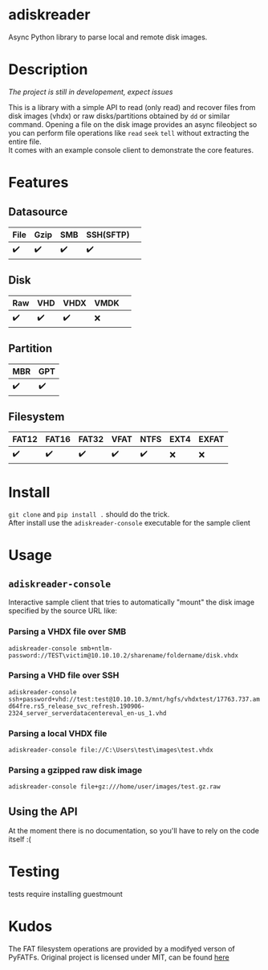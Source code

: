 # adiskreader
Async Python library to parse local and remote disk images.

# Description
*The project is still in developement, expect issues*

This is a library with a simple API to read (only read) and recover files from disk images (vhdx) or raw disks/partitions obtained by `dd` or similar command. Opening a file on the disk image provides an async fileobject so you can perform file operations like `read` `seek` `tell` without extracting the entire file.  
It comes with an example console client to demonstrate the core features.

# Features

## Datasource

| File | Gzip | SMB | SSH(SFTP) |   |
|------|------|-----|-----------|---|
| ✔️    | ✔️    | ✔️   | ✔️         |   |

## Disk

| Raw | VHD | VHDX | VMDK |   |
|-----|-----|------|------|---|
| ✔️   | ✔️   | ✔️    | ❌    |   |

## Partition

| MBR | GPT |
|-----|-----|
| ✔️   | ✔️   |

## Filesystem

| FAT12 | FAT16 | FAT32 | VFAT | NTFS | EXT4 | EXFAT  |
|-------|-------|-------|------|------|------|--------|
| ✔️     | ✔️     | ✔️     | ✔️    | ✔️    | ❌    | ❌     |

# Install
`git clone` and `pip install .` should do the trick.  
After install use the `adiskreader-console` executable for the sample client

# Usage

## `adiskreader-console`
Interactive sample client that tries to automatically "mount" the disk image specified by the source URL like:

### Parsing a VHDX file over SMB
`adiskreader-console smb+ntlm-password://TEST\victim@10.10.10.2/sharename/foldername/disk.vhdx`  

### Parsing a VHD file over SSH
`adiskreader-console ssh+password+vhd://test:test@10.10.10.3/mnt/hgfs/vhdxtest/17763.737.amd64fre.rs5_release_svc_refresh.190906-2324_server_serverdatacentereval_en-us_1.vhd`  

### Parsing a local VHDX file
`adiskreader-console file://C:\Users\test\images\test.vhdx`

### Parsing a gzipped raw disk image 
`adiskreader-console file+gz:///home/user/images/test.gz.raw`

## Using the API
At the moment there is no documentation, so you'll have to rely on the code itself :(

# Testing
tests require installing guestmount

# Kudos

The FAT filesystem operations are provided by a modifyed verson of PyFATFs.
Original project is licensed under MIT, can be found [here](https://github.com/nathanhi/pyfatfs/)